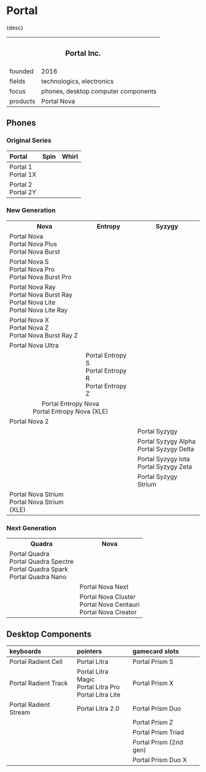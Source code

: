 # Portal

{desc}


<table>
  <tr>
    <th colspan="2"> <h3> Portal Inc. </h3> </th>
  </tr>
  <tr>
    <td> founded </td>
    <td> 2016 </td>
  </tr>
  <tr>
    <td> fields </td>
    <td> technologics, electronics </td>
  </tr>
  <tr>
    <td> focus </td>
    <td> phones, desktop computer components </td>
  </tr>
  <tr>
    <td> products </td>
    <td> Portal Nova </td>
  </tr>
</table>


## Phones

### Original Series

| Portal | Spin | Whirl |
| :----- | :--- | :---- |
| Portal 1 <br> Portal 1X | | |
| Portal 2 <br> Portal 2Y | | |

### New Generation

<table>
  <tr>
    <th> Nova </th>
    <th> Entropy </th>
    <th> Syzygy </th>
  </tr>
  <tr>
    <td>
      Portal Nova <br>
      Portal Nova Plus <br>
      Portal Nova Burst
    </td>
    <td></td> <td></td>
  </tr>
  <tr>
    <td>
      Portal Nova S <br>
      Portal Nova Pro <br>
      Portal Nova Burst Pro
    </td>
    <td></td> <td></td>
  </tr>
  <tr>
    <td>
      Portal Nova Ray <br>
      Portal Nova Burst Ray <br>
      Portal Nova Lite <br>
      Portal Nova Lite Ray
    </td>
    <td></td> <td></td>
  </tr>
  <tr>
    <td>
      Portal Nova X <br>
      Portal Nova Z <br>
      Portal Nova Burst Ray Z
    </td>
    <td></td> <td></td>
  </tr>
  <tr>
    <td> Portal Nova Ultra </td>
    <td></td> <td></td>
  </tr>
  <tr>
    <td></td>
    <td>
      Portal Entropy S <br>
      Portal Entropy R <br>
      Portal Entropy Z <br>
    </td>
    <td></td>
  </tr>
  <tr>
    <td colspan="2" align="center">
      Portal Entropy Nova <br>
      Portal Entropy Nova (XLE)
    </td>
    <td></td>
  </tr>
  <tr>
    <td> Portal Nova 2 </td>
    <td></td> <td></td>
  </tr>
  <tr>
    <td></td> <td></td>
    <td> Portal Syzygy </td>
  </tr>
  <tr>
    <td></td> <td></td>
    <td>
      Portal Syzygy Alpha <br>
      Portal Syzygy Delta
    </td>
  </tr>
  <tr>
    <td></td> <td></td>
    <td>
      Portal Syzygy Iota <br>
      Portal Syzygy Zeta
    </td>
  </tr>
  <tr>
    <td></td> <td></td>
    <td> Portal Syzygy Strium </td>
  </tr>
  <tr>
    <td>
      Portal Nova Strium <br>
      Portal Nova Strium (XLE)
    </td>
    <td></td> <td></td>
  </tr>
</table>

### Next Generation

<table>
  <tr>
    <th> Quadra </th>
    <th> Nova </th>
  </tr>
  <tr>
    <td>
      Portal Quadra <br>
      Portal Quadra Spectre <br>
      Portal Quadra Spark <br>
      Portal Quadra Nano
    </td>
    <td></td>
  </tr>
  <tr>
    <td></td>
    <td> Portal Nova Next </td>
  </tr>
  <tr>
    <td></td>
    <td>
      Portal Nova Cluster <br>
      Portal Nova Centauri <br>
      Portal Nova Creator
    </td>
  </tr>
</table>


## Desktop Components

| keyboards | pointers | gamecard slots |
| :-------- | :------- | :------------- |
| Portal Radient Cell | Portal Litra | Portal Prism S |
| Portal Radient Track | Portal Litra Magic <br> Portal Litra Pro <br> Portal Litra Lite | Portal Prism X |
| Portal Radient Stream | Portal Litra 2.0 | Portal Prism Duo |
| | | Portal Prism Z |
| | | Portal Prism Triad |
| | | Portal Prism (2nd gen) |
| | | Portal Prism Duo X |
